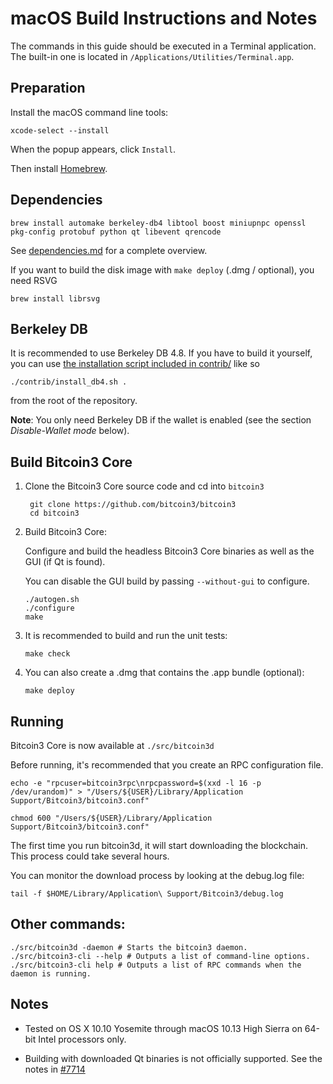 macOS Build Instructions and Notes
====================================
The commands in this guide should be executed in a Terminal application.
The built-in one is located in `/Applications/Utilities/Terminal.app`.

Preparation
-----------
Install the macOS command line tools:

`xcode-select --install`

When the popup appears, click `Install`.

Then install [Homebrew](https://brew.sh).

Dependencies
----------------------

    brew install automake berkeley-db4 libtool boost miniupnpc openssl pkg-config protobuf python qt libevent qrencode

See [dependencies.md](dependencies.md) for a complete overview.

If you want to build the disk image with `make deploy` (.dmg / optional), you need RSVG

    brew install librsvg

Berkeley DB
-----------
It is recommended to use Berkeley DB 4.8. If you have to build it yourself,
you can use [the installation script included in contrib/](/contrib/install_db4.sh)
like so

```shell
./contrib/install_db4.sh .
```

from the root of the repository.

**Note**: You only need Berkeley DB if the wallet is enabled (see the section *Disable-Wallet mode* below).

Build Bitcoin3 Core
------------------------

1. Clone the Bitcoin3 Core source code and cd into `bitcoin3`

        git clone https://github.com/bitcoin3/bitcoin3
        cd bitcoin3

2.  Build Bitcoin3 Core:

    Configure and build the headless Bitcoin3 Core binaries as well as the GUI (if Qt is found).

    You can disable the GUI build by passing `--without-gui` to configure.

        ./autogen.sh
        ./configure
        make

3.  It is recommended to build and run the unit tests:

        make check

4.  You can also create a .dmg that contains the .app bundle (optional):

        make deploy

Running
-------

Bitcoin3 Core is now available at `./src/bitcoin3d`

Before running, it's recommended that you create an RPC configuration file.

    echo -e "rpcuser=bitcoin3rpc\nrpcpassword=$(xxd -l 16 -p /dev/urandom)" > "/Users/${USER}/Library/Application Support/Bitcoin3/bitcoin3.conf"

    chmod 600 "/Users/${USER}/Library/Application Support/Bitcoin3/bitcoin3.conf"

The first time you run bitcoin3d, it will start downloading the blockchain. This process could take several hours.

You can monitor the download process by looking at the debug.log file:

    tail -f $HOME/Library/Application\ Support/Bitcoin3/debug.log

Other commands:
-------

    ./src/bitcoin3d -daemon # Starts the bitcoin3 daemon.
    ./src/bitcoin3-cli --help # Outputs a list of command-line options.
    ./src/bitcoin3-cli help # Outputs a list of RPC commands when the daemon is running.

Notes
-----

* Tested on OS X 10.10 Yosemite through macOS 10.13 High Sierra on 64-bit Intel processors only.

* Building with downloaded Qt binaries is not officially supported. See the notes in [#7714](https://github.com/bitcoin3/bitcoin3/issues/7714)
